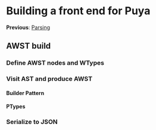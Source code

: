 # Building a front end for Puya

**Previous**: [Parsing](./03-parsing.md)

## AWST build

### Define AWST nodes and WTypes

### Visit AST and produce AWST

#### Builder Pattern 

#### PTypes

### Serialize to JSON

